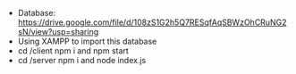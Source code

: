 - Database: https://drive.google.com/file/d/108zS1G2h5Q7RESqfAqSBWzOhCRuNG2sN/view?usp=sharing
- Using XAMPP to import this database
- cd /client npm i and npm start
- cd /server npm i and node index.js
